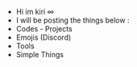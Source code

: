 - Hi im kiri ∞
- I will be posting the things below :
- Codes - Projects
- Emojis (Discord)
- Tools
- Simple Things
